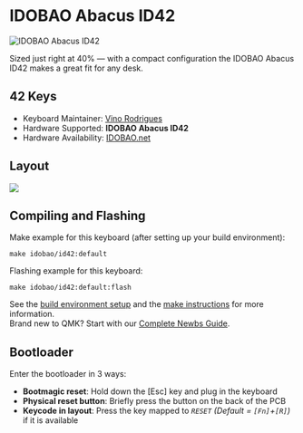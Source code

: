 # IDOBAO Abacus ID42

![IDOBAO Abacus ID42](https://idobao.github.io/assets/img/idobao-id42.png)

Sized just right at 40% — with a compact configuration the IDOBAO Abacus ID42 makes a great fit for any desk.

## 42 Keys

* Keyboard Maintainer: [Vino Rodrigues](https://github.com/vinorodrigues)
* Hardware Supported: **IDOBAO Abacus ID42**
* Hardware Availability: [IDOBAO.net](https://idobao.net/search?type=product&q=ID42*)

## Layout

![](https://cdn.jsdelivr.net/gh/Idobao/idobao.github.io/kle/idobao-id42-all.png)

## Compiling and Flashing

Make example for this keyboard (after setting up your build environment):

    make idobao/id42:default

Flashing example for this keyboard:

    make idobao/id42:default:flash

See the [build environment setup](https://docs.qmk.fm/#/getting_started_build_tools) and the [make instructions](https://docs.qmk.fm/#/getting_started_make_guide) for more information. <br>Brand new to QMK? Start with our [Complete Newbs Guide](https://docs.qmk.fm/#/newbs).

## Bootloader

Enter the bootloader in 3 ways:

* **Bootmagic reset**: Hold down the [Esc] key and plug in the keyboard
* **Physical reset button**: Briefly press the button on the back of the PCB
* **Keycode in layout**: Press the key mapped to *`RESET`* *(Default = `[Fn]`+`[R]`)* if it is available
